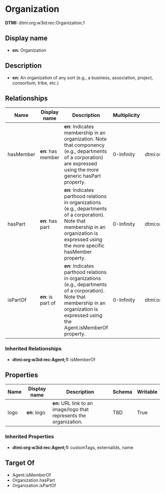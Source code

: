 # Organization
**DTMI:** dtmi:org:w3id:rec:Organization;1
## Display name
- **en:** Organization
## Description
- **en:** An organization of any sort (e.g., a business, association, project, consortium, tribe, etc.)
## Relationships
|Name|Display name|Description|Multiplicity|Target|Properties|Writable|
|-|-|-|-|-|-|-|
|hasMember|**en**: has member|**en**: Indicates membership in an organization. Note that componency (e.g., departments of a corporation) are expressed using the more generic hasPart property.|0-Infinity|dtmi:org:w3id:rec:Agent;1||True|
|hasPart|**en**: has part|**en**: Indicates parthood relations in organizations (e.g., departments of a corporation). Note that membership in an organization is expressed using the more specific hasMember property.|0-Infinity|dtmi:org:w3id:rec:Organization;1||True|
|isPartOf|**en**: is part of|**en**: Indicates parthood relations in organizations (e.g., departments of a corporation). Note that membership in an organization is expressed using the Agent.isMemberOf property.|0-Infinity|dtmi:org:w3id:rec:Organization;1||True|
### Inherited Relationships
* **dtmi:org:w3id:rec:Agent;1:** isMemberOf
## Properties
|Name|Display name|Description|Schema|Writable|
|-|-|-|-|-|
|logo|**en**: logo|**en**: URL link to an image/logo that represents the organization.|TBD|True|
### Inherited Properties
* **dtmi:org:w3id:rec:Agent;1:** customTags, externalIds, name
## Target Of
* Agent.isMemberOf
* Organization.hasPart
* Organization.isPartOf
